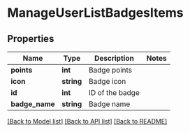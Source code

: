 # ManageUserListBadgesItems

## Properties
Name | Type | Description | Notes
------------ | ------------- | ------------- | -------------
**points** | **int** | Badge points | 
**icon** | **string** | Badge icon | 
**id** | **int** | ID of the badge | 
**badge_name** | **string** | Badge name | 

[[Back to Model list]](../README.md#documentation-for-models) [[Back to API list]](../README.md#documentation-for-api-endpoints) [[Back to README]](../README.md)


